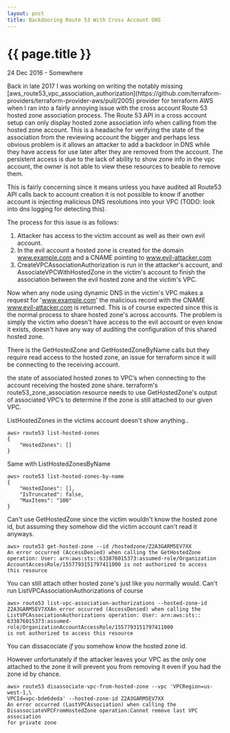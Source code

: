 ```yaml
---
layout: post
title: Backdooring Route 53 With Cross Account DNS
---
```


{{ page.title }}
================

<p class="meta">24 Dec 2016 - Somewhere</p>
Back in late 2017 I was working on writing the notably missing [aws_route53_vpc_association_authorization](https://github.com/terraform-providers/terraform-provider-aws/pull/2005) provider for terraform AWS when I ran into a fairly annoying issue with the cross account Route 53 hosted zone association process. The Route 53 API in a cross account setup can only display hosted zone association info when calling from the hosted zone account. This is a headache for verifying the state of the association from the reviewing account the bigger and perhaps less obvious problem is it allows an attacker to add a backdoor in DNS while they have access for use later after they are removed from the account. The persistent access is due to the lack of ability to show zone info in the vpc account, the owner is not able to view these resources to beable to remove them.

This is fairly concerning since it means unless you have audited all Route53 API calls back to account creation it is not possible to know if another account is injecting malicious DNS resolutions into your VPC (TODO: look into dns logging for detecting this).

The process for this issue is as follows:
  1. Attacker has access to the victim account as well as their own evil account.
  2. In the evil account a hosted zone is created for the domain www.example.com and a CNAME pointing to www.evil-attacker.com
  2. CreateVPCAssociationAuthorization is run in the attacker's account, and AssociateVPCWithHostedZone in the victim's account to finish the association between the evil hosted zone and the victim's VPC.

Now when any node using dynamic DNS in the victim's VPC makes a request for 'www.example.com' the malicious record with the CNAME www.evil-attacker.com is returned. This is of course expected since this is the normal process to share hosted zone's across accounts. The problem is simply the victim who doesn't have access to the evil account or even know it exists, doesn't have any way of auditing the configuration of this shared hosted zone.

 There is the GetHostedZone and GetHostedZoneByName calls but they require read access to the hosted zone, an issue for terraform since it will be connecting to the receiving account.

the state of associated hosted zones to VPC’s when connecting to the account receiving the hosted zone share.  terraform's route53_zone_association resource needs to use GetHostedZone's output of associated VPC’s to determine if the zone is still attached to our given VPC.

ListHostedZones in the victims account doesn't show anything..
```
aws> route53 list-hosted-zones
{
    "HostedZones": []
}
```

Same with ListHostedZonesByName
```
aws> route53 list-hosted-zones-by-name
{
    "HostedZones": [],
    "IsTruncated": false,
    "MaxItems": "100"
}
```

Can't use GetHostedZone since the victim wouldn't know the hosted zone id, but assuming they somehow did the victim account can't read it anyways.
```wrap
aws> route53 get-hosted-zone --id /hostedzone/Z2A3GARM5EV7XX
An error occurred (AccessDenied) when calling the GetHostedZone
operation: User: arn:aws:sts::633876015373:assumed-role/Organization
AccountAccessRole/1557793151797411000 is not authorized to access
this resource
```

You can still attach other hosted zone's just like you normally would.
Can't run ListVPCAssociationAuthorizations of course
```
aws> route53 list-vpc-association-authorizations --hosted-zone-id 
Z2A3GARM5EV7XXAn error occurred (AccessDenied) when calling the 
ListVPCAssociationAuthorizations operation: User: arn:aws:sts::
633876015373:assumed-role/OrganizationAccountAccessRole/1557793151797411000
is not authorized to access this resource
```

You can dissacociate *if* you somehow know the hosted zone id.

However unfortunately if the attacker leaves your VPC as the only one attached to the zone it will prevent you from removing it even if you had the zone id by chance.
```
aws> route53 disassociate-vpc-from-hosted-zone --vpc 'VPCRegion=us-west-1,\
VPCId=vpc-bde6deda' --hosted-zone-id Z2A3GARM5EV7XX
An error occurred (LastVPCAssociation) when calling the 
DisassociateVPCFromHostedZone operation:Cannot remove last VPC association 
for private zone
```

